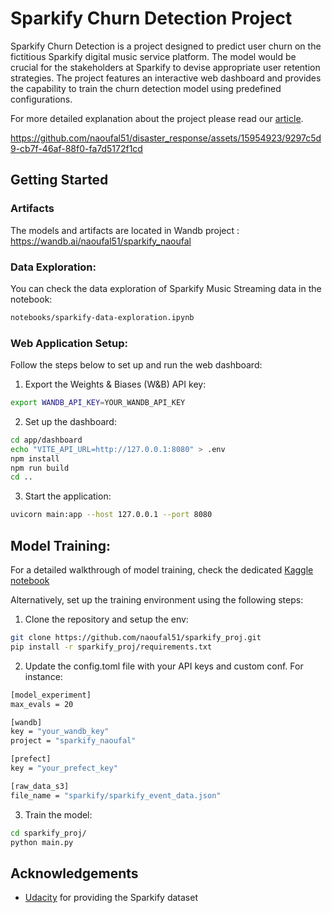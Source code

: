 # Sparkify Churn Detection Project

Sparkify Churn Detection is a project designed to predict user churn on the fictitious Sparkify digital music service platform. The model would be crucial for the stakeholders at Sparkify to devise appropriate user retention strategies. The project features an interactive web dashboard and provides the capability to train the churn detection model using predefined configurations.

For more detailed explanation about the project please read our [article](https://medium.com/@naoufal51/user-churn-detection-for-a-music-streaming-service-fe1e7954f9a5).


https://github.com/naoufal51/disaster_response/assets/15954923/9297c5d9-cb7f-46af-88f0-fa7d5172f1cd


## Getting Started

### Artifacts

The models and artifacts are located in Wandb project :
https://wandb.ai/naoufal51/sparkify_naoufal

### Data Exploration:
You can check the data exploration of Sparkify Music Streaming data in the notebook:
``` sh
notebooks/sparkify-data-exploration.ipynb
```

### Web Application Setup:
Follow the steps below to set up and run the web dashboard:

1. Export the Weights & Biases (W&B) API key:
```sh
export WANDB_API_KEY=YOUR_WANDB_API_KEY
```

2. Set up the dashboard:
```sh
cd app/dashboard
echo "VITE_API_URL=http://127.0.0.1:8080" > .env
npm install
npm run build
cd ..
```
3. Start the application:
```sh
uvicorn main:app --host 127.0.0.1 --port 8080
```


## Model Training:
For a detailed walkthrough of model training, check the dedicated [Kaggle notebook](https://www.kaggle.com/naoufal51/sparkify-project-run)

Alternatively, set up the training environment using the following steps:

1. Clone the repository and setup the env:
``` sh 
git clone https://github.com/naoufal51/sparkify_proj.git
pip install -r sparkify_proj/requirements.txt
```
2. Update the config.toml file with your API keys and custom conf. For instance:
```sh
[model_experiment]
max_evals = 20

[wandb]
key = "your_wandb_key"
project = "sparkify_naoufal"

[prefect]
key = "your_prefect_key"

[raw_data_s3]
file_name = "sparkify/sparkify_event_data.json"

```
3. Train the model:
``` sh 
cd sparkify_proj/
python main.py

```

## Acknowledgements
- [Udacity](https://www.udacity.com/) for providing the Sparkify dataset

